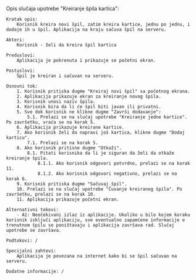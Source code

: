 Opis slučaja upotrebe "Kreiranje špila kartica":

    Kratak opis: 
        Korisnik kreira novi špil, zatim kreira kartice, jednu po jednu, i dodaje ih u špil. Aplikacija na kraju sačuva špil na serveru. 

    Akteri:
        Korisnik - želi da kreira špil kartica

    Preduslovi: 
        Aplikacija je pokrenuta i prikazuje se početni ekran.

    Postuslovi:
        Špil je kreiran i sačuvan na serveru.

    Osnovni tok:
        1. Korisnik pritiska dugme "Kreiraj novi špil" sa početnog ekrana. 
        2. Aplikacija prikazuje ekran za kreiranje novog špila.
        3. Korisnik unosi naziv špila.
        4. Korisnik bira da li će špil biti javan ili privatni.
        5. Sve dok korisnik ne klikne dugme "Završi dodavanje":
            5.1. Prelazi se na slučaj upotrebe "Kreiranje jedne kartice". Po završetku, vraća se na korak 5.
        6. Aplikacija prikazuje kreirane kartice.
        7. Ako korisnik želi da napravi još kartica, klikne dugme "Dodaj karticu".
            7.1. Prelazi se na korak 5.
        8. Ako korisnik pritisne dugme "Otkaži".
            8.1. Pitati korisnika da li je siguran da želi da otkaže kreiranje špila.
                8.1.1. Ako korisnik odgovori potvrdno, prelazi se na korak 11.
                8.1.2. Ako korisnik odgovori negativno, prelazi se na korak 6.
        9. Korisnik pritiska dugme "Sačuvaj špil".
        10. Prelazi se na slučaj upotrebe "Čuvanje kreiranog špila". Po završetku, prelazi se na korak 10.
        11. Aplikacija prikazuje početni ekran.
        
    Alternativni tokovi:
        - A1: Neočekivani izlaz iz aplikacije. Ukoliko u bilo kojem koraku korisnik isključi aplikaciju, sve eventualno zapamćene informacije o trenutnom špilu se poništavaju i aplikacija završava rad. Slučaj upotrebe se završava.
        
    Podtokovi: /

    Specijalni zahtevi:
        Aplikacija je povezana na internet kako bi se špil sačuvao na serveru.

    Dodatne informacije: /
